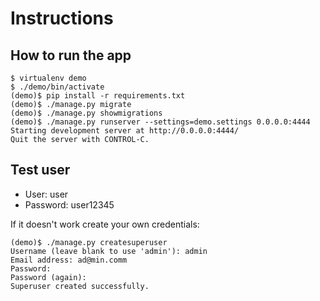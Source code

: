 # Instructions

## How to run the app

```
$ virtualenv demo
$ ./demo/bin/activate
(demo)$ pip install -r requirements.txt
(demo)$ ./manage.py migrate
(demo)$ ./manage.py showmigrations
(demo)$ ./manage.py runserver --settings=demo.settings 0.0.0.0:4444
Starting development server at http://0.0.0.0:4444/
Quit the server with CONTROL-C.
```

## Test user

- User: user
- Password: user12345

If it doesn't work create your own credentials:

```
(demo)$ ./manage.py createsuperuser
Username (leave blank to use 'admin'): admin
Email address: ad@min.comm
Password:
Password (again):
Superuser created successfully.
```